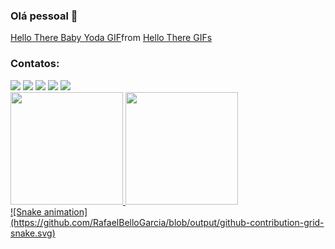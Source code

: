 ### Olá pessoal 👋

<div class="tenor-gif-embed" data-postid="20136589" data-share-method="host" data-aspect-ratio="1.78771" data-width="100%"><a href="https://tenor.com/view/hello-there-baby-yoda-mandolorian-hello-gif-20136589">Hello There Baby Yoda GIF</a>from <a href="https://tenor.com/search/hello+there-gifs">Hello There GIFs</a></div> 
<script type="text/javascript" async src="https://tenor.com/embed.js"></script>

<!--
**RafaelBelloGarcia/RafaelBelloGarcia** é um repositório ✨ _especial_ ✨ porque seu `README.md` (este arquivo) aparece em seu perfil GitHub.

Aqui estão algumas idéias para você começar:

- 🔭 Atualmente estou trabalhando em ...
- 🌱 Atualmente estou aprendendo ...
- 👯 Estou procurando colaborar em ...
- 🤔 Estou procurando ajuda com ...
- 💬 Pergunte-me sobre ...
- 📫 Como entrar em contato comigo: ...
- 😄 Pronomes: ...
- ⚡ Curiosidade: ...
-->

### Contatos:

<div>
<a href="######" target="_blank"><img src="https://img.shields.io/badge/YouTube-FF0000?style=for-the-badge&logo=youtube&logoColor=white" target="_blank"></a>
<a href="######" target="_blank"><img src="https://img.shields.io/badge/-Instagram-%23E4405F?style=for-the-badge&logo=instagram&logoColor=white" target="_blank"></a>
<a href="######" target="_blank"><img src="https://img.shields.io/badge/Twitch-9146FF?style=for-the-badge&logo=twitch&logoColor=white" target="_blank"></a>
<a href = "mailto:bello.garcia@gmail.com"><img src="https://img.shields.io/badge/Gmail-D14836?style=for-the-badge&logo=gmail&logoColor=white" target="_blank"></a>
<a href="https://www.linkedin.com/in/rafael-bello-garcia-1bb9756b/" target="_blank"><img src="https://img.shields.io/badge/-LinkedIn-%230077B5?style=for-the-badge&logo=linkedin&logoColor=white" target="_blank"></a>   
</div>

<div>
<a href="https://github.com/RafaelBelloGarcia">
<img height="180em" src="https://github-readme-stats.vercel.app/api/top-langs/?username=RafaelBelloGarcia&layout=compact&langs_count=7&theme=dracula"/>
<img height="180em" src="https://github-readme-stats.vercel.app/api?RafaelBelloGarcia&show_icons=true&theme=dracula&include_all_commits=true&count_private=true"/>
</div>

<div>
![Snake animation](https://github.com/RafaelBelloGarcia/blob/output/github-contribution-grid-snake.svg)
</div>


